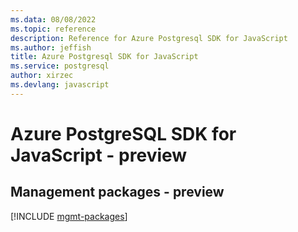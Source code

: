 ```yaml
---
ms.data: 08/08/2022
ms.topic: reference
description: Reference for Azure Postgresql SDK for JavaScript
ms.author: jeffish
title: Azure Postgresql SDK for JavaScript
ms.service: postgresql
author: xirzec
ms.devlang: javascript
---
```

# Azure PostgreSQL SDK for JavaScript - preview

## Management packages - preview
[!INCLUDE [mgmt-packages](postgresql-mgmt-index.md)]